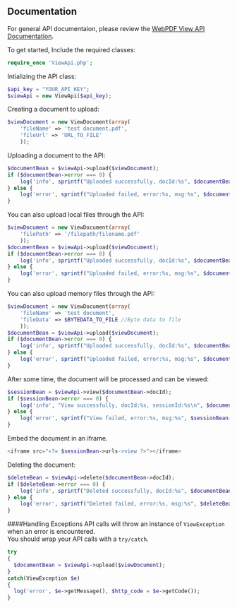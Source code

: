Documentation
-------------
For general API documentaion, please review the [WebPDF View API Documentation](http://api.webpdf365.com/ApiList).


To get started,
Include the required classes:
```php
require_once 'ViewApi.php';
```

Intializing the API class:
```php
$api_key = "YOUR_API_KEY";
$viewApi = new ViewApi($api_key);
```

Creating a document to upload:
```php
$viewDocument = new ViewDocument(array(
	'fileName' => 'test document.pdf', 
	'fileUrl' => 'URL_TO_FILE'
	));
```

Uploading a document to the API:
```php
$documentBean = $viewApi->upload($viewDocument);
if ($documentBean->error === 0) {
	log('info', sprintf("Uploaded successfully, docId:%s", $documentBean->docId));
} else {
	log('error', sprintf("Uploaded failed, error:%s, msg:%s", $documentBean->error, $documentBean->msg));
}
```

You can also upload local files through the API:
```php
$viewDocument = new ViewDocument(array(
	'filePath' => '/filepath/filename.pdf'
	));
$documentBean = $viewApi->upload($viewDocument);
if ($documentBean->error === 0) {
	log('info', sprintf("Uploaded successfully, docId:%s", $documentBean->docId));
} else {
	log('error', sprintf("Uploaded failed, error:%s, msg:%s", $documentBean->error, $documentBean->msg));
}
```

You can also upload memory files through the API:
```php
$viewDocument = new ViewDocument(array(
	'fileName' => 'test document', 
	'fileData' => $BYTEDATA_TO_FILE //Byte data to file
	));
$documentBean = $viewApi->upload($viewDocument);
if ($documentBean->error === 0) {
	log('info', sprintf("Uploaded successfully, docId:%s", $documentBean->docId));
} else {
	log('error', sprintf("Uploaded failed, error:%s, msg:%s", $documentBean->error, $documentBean->msg));
}
```

After some time, the document will be processed and can be viewed:
```php
$sessionBean = $viewApi->view($documentBean->docId);
if ($sessionBean->error === 0) {
	log('info', "View successfully, docId:%s, sessionId:%s\n", $documentBeanByURL->docId, $sessionBean->sessionId));
} else {
	log('error', sprintf("View failed, error:%s, msg:%s", $sessionBean->error, $sessionBean->msg));
}
```

Embed the document in an iframe.
```php
<iframe src="<?= $sessionBean->urls->view ?>"></iframe>
```

Deleting the document:
```php
$deleteBean = $viewApi->delete($documentBean->docId);
if ($deleteBean->error === 0) {
	log('info', sprintf("Deleted successfully, docId:%s", $documentBean->docId));
} else {
	log('error', sprintf("Deleted failed, error:%s, msg:%s", $deleteBean->error, $deleteBean->msg));
}
```

####Handling Exceptions
API calls will throw an instance of `ViewException` when an error is encountered.  
You should wrap your API calls with a `try/catch`.
```php
try
{
  $documentBean = $viewApi->upload($viewDocument);
}
catch(ViewException $e)
{
  log('error', $e->getMessage(), $http_code = $e->getCode());
}
```
